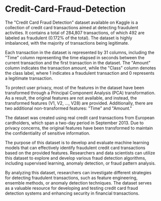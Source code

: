 # Credit-Card-Fraud-Detection

The "Credit Card Fraud Detection" dataset available on Kaggle is a collection of credit card transactions aimed at detecting fraudulent activities. It contains a total of 284,807 transactions, of which 492 are labeled as fraudulent (0.172% of the total). The dataset is highly imbalanced, with the majority of transactions being legitimate.

Each transaction in the dataset is represented by 31 columns, including the "Time" column representing the time elapsed in seconds between the current transaction and the first transaction in the dataset. The "Amount" column indicates the transaction amount, while the "Class" column denotes the class label, where 1 indicates a fraudulent transaction and 0 represents a legitimate transaction.

To protect user privacy, most of the features in the dataset have been transformed through a Principal Component Analysis (PCA) transformation. As a result, the original features are not available, and instead, the transformed features (V1, V2, ..., V28) are provided. Additionally, there are two additional non-transformed features: "Time" and "Amount."

The dataset was created using real credit card transactions from European cardholders, which span a two-day period in September 2013. Due to privacy concerns, the original features have been transformed to maintain the confidentiality of sensitive information.

The purpose of this dataset is to develop and evaluate machine learning models that can effectively identify fraudulent credit card transactions based on the provided features. Researchers and data scientists can utilize this dataset to explore and develop various fraud detection algorithms, including supervised learning, anomaly detection, or fraud pattern analysis.

By analyzing this dataset, researchers can investigate different strategies for detecting fraudulent transactions, such as feature engineering, ensemble methods, or anomaly detection techniques. The dataset serves as a valuable resource for developing and testing credit card fraud detection systems and enhancing security in financial transactions.
